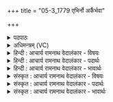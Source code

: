 +++
title = "05-3_1779 एभिर्नो अर्कैर्भवा"

+++
<details><summary>पदपाठः</summary>

ए꣣भिः꣢। नः꣣। अर्कैः꣢। भ꣡व꣢꣯। नः꣣। अर्वा꣢ङ्। स्वः꣡। न। ज्यो꣡तिः꣢꣯। अ꣡ग्ने꣢꣯। वि꣡श्वे꣢꣯भिः। सु꣣म꣡नाः꣢। सु꣣। म꣡नाः꣢꣯। अ꣡नी꣢꣯कैः। १७७९।
</details>

<details><summary>अधिमन्त्रम् (VC)</summary>

- अग्निः
- वामदेवो गौतमः
- पदपङ्क्तिः
- पञ्चमः
</details>

<details><summary>हिन्दी : आचार्य रामनाथ वेदालंकार - विषयः</summary>

अगले मन्त्र में परमात्मा से प्रार्थना की गयी है।
</details>

<details><summary>हिन्दी : आचार्य रामनाथ वेदालंकार - पदार्थः</summary>

पदार्थान्वयभाषाः -  हे (अग्ने) जीवनाधार, सर्वान्तर्यामी जगदीश ! आप (एभिः) इन (अर्कैः) अर्चना के साधन वेदमन्त्रों द्वारा (नः अर्वाङ्) हमारे अभिमुख (भव) होओ ! आप (स्वः न) सूर्य के समान (ज्योतिः) ज्योतिःस्वरूप हो। (सुमनाः) प्रसन्न मनवाले आप (विश्वेभिः) सब (अनीकैः) सद्गुणों की सेनाओं के साथ वा तेजों के साथ (नः अर्वाङ् भव) हमारे अभिमुख होओ ॥३॥ यहाँ उपमालङ्कार है ॥३॥
</details>

<details><summary>हिन्दी : आचार्य रामनाथ वेदालंकार - भावार्थः</summary>

भावार्थभाषाः -  जैसे सूर्य अपनी किरणों से हमारे अभिमुख होता है, वैसे ही जगदीश्वर सब सद्गुणों और तेजों के साथ हमें प्राप्त हो ॥३॥ इस खण्ड में आनन्द-धाराओं, परमेश्वर, जीवात्मा और द्विजन्मा के विषयों का वर्णन होने से इस खण्ड की पूर्व खण्ड के साथ संगति है ॥ बीसवें अध्याय में प्रथम खण्ड समाप्त ॥
</details>

<details><summary>संस्कृत : आचार्य रामनाथ वेदालंकार - विषयः</summary>

अथ परमात्मा प्रार्थ्यते।
</details>

<details><summary>संस्कृत : आचार्य रामनाथ वेदालंकार - पदार्थः</summary>

पदार्थान्वयभाषाः -  हे (अग्ने) जीवनाधार सर्वान्तर्यामिन् जगदीश ! त्वम् (एभिः) एतैः (अर्कैः) अर्चनसाधनैः वेदमन्त्रैः। [अर्को मन्त्रो भवति यदनेनार्चन्ति। निरु० ५।५] (नः अर्वाङ्) अस्मदभिमुखः (भव) जायस्व। त्वम् (स्वः न) सूर्य इव (ज्योतिः) ज्योतिःस्वरूपोऽसि। (सुमनाः) प्रसन्नमनाः त्वम् (विश्वेभिः) सर्वैः (अनीकैः२) सद्गुणसैन्यैः तेजोभिर्वा सह (नः अर्वाङ् भव) अस्मदभिमुखो भव ॥३॥३ अत्रोपमालङ्कारः ॥३॥
</details>

<details><summary>संस्कृत : आचार्य रामनाथ वेदालंकार - भावार्थः</summary>

भावार्थभाषाः -  यथा सूर्यः स्वरश्मिभिरस्मदभिमुखो जायते तथैव जगदीश्वरोऽखिलैः सद्गुणैस्तेजोभिश्चास्मान् प्राप्नुयात् ॥३॥ अस्मिन् खण्डे आनन्दधाराणां परमेश्वरस्य जीवात्मनो द्विजन्मनश्च विषयाणां वर्णनादेतत्खण्डस्य पूर्वखण्डेन संगतिर्वेद्या ॥
</details>